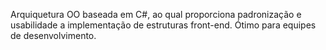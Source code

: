 Arquiquetura OO baseada em C#, ao qual proporciona padronização e usabilidade a implementação de estruturas front-end.
Ótimo para equipes de desenvolvimento.
